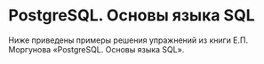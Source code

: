 # PostgreSQL. Основы языка SQL

Ниже приведены примеры решения упражнений из книги Е.П. Моргунова «PostgreSQL. Основы языка SQL».
